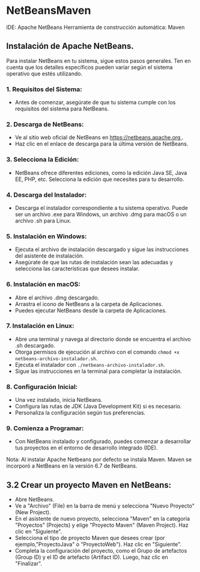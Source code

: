 # NetBeansMaven

IDE: Apache NetBeans
Herramienta de construcción automática: Maven


## Instalación de Apache NetBeans.

Para instalar NetBeans en tu sistema, sigue estos pasos generales. Ten en cuenta que los detalles específicos pueden variar según el sistema operativo que estés utilizando.

### 1. Requisitos del Sistema:
   - Antes de comenzar, asegúrate de que tu sistema cumple con los requisitos del sistema para NetBeans.

### 2. Descarga de NetBeans:
   - Ve al sitio web oficial de NetBeans en [https://netbeans.apache.org ](https://netbeans.apache.org ).
   - Haz clic en el enlace de descarga para la última versión de NetBeans.

### 3. Selecciona la Edición:
   - NetBeans ofrece diferentes ediciones, como la edición Java SE, Java EE, PHP, etc. Selecciona la edición que necesites para tu desarrollo.

### 4. Descarga del Instalador:
   - Descarga el instalador correspondiente a tu sistema operativo. Puede ser un archivo .exe para Windows, un archivo .dmg para macOS o un archivo .sh para Linux.

### 5. Instalación en Windows:
   - Ejecuta el archivo de instalación descargado y sigue las instrucciones del asistente de instalación.
   - Asegúrate de que las rutas de instalación sean las adecuadas y selecciona las características que desees instalar.

### 6. Instalación en macOS:
   - Abre el archivo .dmg descargado.
   - Arrastra el icono de NetBeans a la carpeta de Aplicaciones.
   - Puedes ejecutar NetBeans desde la carpeta de Aplicaciones.

### 7. Instalación en Linux:
   - Abre una terminal y navega al directorio donde se encuentra el archivo .sh descargado.
   - Otorga permisos de ejecución al archivo con el comando `chmod +x netbeans-archivo-instalador.sh`.
   - Ejecuta el instalador con `./netbeans-archivo-instalador.sh`.
   - Sigue las instrucciones en la terminal para completar la instalación.

### 8. Configuración Inicial:
   - Una vez instalado, inicia NetBeans.
   - Configura las rutas de JDK (Java Development Kit) si es necesario.
   - Personaliza la configuración según tus preferencias.

### 9. Comienza a Programar:
   - Con NetBeans instalado y configurado, puedes comenzar a desarrollar tus proyectos en el entorno de desarrollo integrado (IDE).

Nota: 
Al instalar Apache Netbeans por defecto se instala Maven.
Maven se incorporó a NetBeans en la versión 6.7 de NetBeans. 

## 3.2 Crear un proyecto Maven en NetBeans:

- Abre NetBeans.
- Ve a "Archivo" (File) en la barra de menú y selecciona "Nuevo Proyecto" (New Project).
- En el asistente de nuevo proyecto, selecciona "Maven" en la categoría "Proyectos" (Projects) y elige "Proyecto Maven" (Maven Project). Haz clic en "Siguiente".
- Selecciona el tipo de proyecto Maven que desees crear (por ejemplo,"ProyectoJava" o "ProyectoWeb"). Haz clic en "Siguiente".
- Completa la configuración del proyecto, como el Grupo de artefactos (Group ID) y el ID de artefacto (Artifact ID). Luego, haz clic en "Finalizar".
